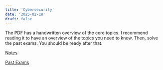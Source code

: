 ```yaml
---
title: 'Cybersecurity'
date: '2025-02-18'
draft: false
---
```


The PDF has a handwritten overview of the core topics. I recommend reading it to have an overview of the topics you need to know. Then, solve the past exams. You should be ready after that.

[Notes](/summaries/cybersecurity/CyberSec.pdf)

[Past Exams](/summaries/cybersecurity/Exams_Katerina.zip)
